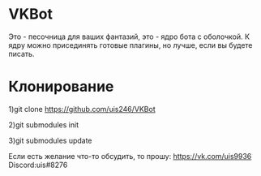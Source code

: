 # VKBot

Это - песочница для ваших фантазий, это - ядро бота с оболочкой.
К ядру можно присединять готовые плагины, но лучше, если вы будете писать.

# Клонирование

1)git clone https://github.com/uis246/VKBot

2)git submodules init

3)git submodules update


Если есть желание что-то обсудить, то прошу: https://vk.com/uis9936
Discord:uis#8276

